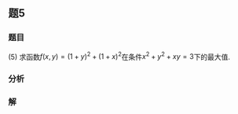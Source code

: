 ## 题5
### 题目
(5) 求函数$f( {x, y})  = {( 1 + y) }^{2} + {( 1 + x) }^{2}$在条件${x}^{2} + {y}^{2} + {xy} = 3$下的最大值.
### 分析

### 解